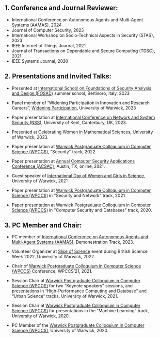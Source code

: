 
## 1. Conference and Journal Reviewer:
- International Conference on Autonomous Agents and Multi-Agent Systems (AAMAS), 2024
- Journal of Computer Security, 2023
- International Workshop on Socio-Technical Aspects in Security (STAS), 2023
- IEEE Internet of Things Journal, 2021
- Journal of Transactions on Dependable and Secure Computing (TDSC), 2021
- IEEE Systems Journal, 2020


## 2. Presentations and Invited Talks:

- Presented at [International School on Foundations of Security Analysis and Design (FOSAD)](https://sites.google.com/uniurb.it/fosad/home/fosad-2023/phd-forum) summer school, Bertinoro, Italy, 2023

- Panel member of “Widening Participation in Innovation and Research Careers”, [Widening Participation](https://warwick.ac.uk/fac/sci/statistics/postgrad/research/wideningparticipation/), University of Warwick, 2023

- Paper presentation at [International Conference on Network and System Security (NSS)](https://nss-socialsec2023.cyber.kent.ac.uk/program.php), University of Kent, Canterbury, UK, 2023.

- Presented at [Celebrating Women in Mathematical Sciences](https://warwick.ac.uk/fac/sci/maths/research/events/2022-2023/womenmathsciday/), University of Warwick, 2023.

- Paper presentation at [Warwick Postgraduate Colloquium in Computer Science (WPCCS)](https://warwick.ac.uk/fac/sci/dcs/research/wpccs/wpccs23/schedule/#mahshidmehrnezhad), "Security" track, 2022.

- Paper presentation at [Annual Computer Security Applications Conference (ACSAC)](https://www.acsac.org/2021/program/final/), Austin, TX, online, 2021.

- Guest speaker of [International Day of Women and Girls in Science](https://warwick.ac.uk/fac/sci/dcs/outreach/past_events/?newsItem=8a1785d878f9810801796a1f07c9005e), University of Warwick, 2021

- Paper presentation at [Warwick Postgraduate Colloquium in Computer Science (WPCCS)](https://warwick.ac.uk/fac/sci/dcs/research/wpccs/wpccs21/schedule/#544524469) in "Security and Network" track, 2021

- Paper presentation at [Warwick Postgraduate Colloquium in Computer Science (WPCCS)](https://warwick.ac.uk/fac/sci/dcs/research/wpccs/wpccs20/schedule/#528020603) in "Computer Security and Databases" track, 2020.

## 3. PC Member and Chair:
- PC member of [International Conference on Autonomous Agents and Multi-Agent Systems (AAMAS)](https://www.aamas2024-conference.auckland.ac.nz/), Demonestration Track, 2023.

- Volunteer Organizer at [Slice of Science](https://www.resonatefestival.co.uk/events/a-slice-of-science) event during British Science Week 2022, University of Warwick, 2022.

- Chair of [Warwick Postgraduate Colloquium in Computer Science (WPCCS)](https://warwick.ac.uk/fac/sci/dcs/research/wpccs/wpccs21/) Conference, WPCCS’21, 2021.

- Session Chair at [Warwick Postgraduate Colloquium in Computer Science (WPCCS)](https://warwick.ac.uk/fac/sci/dcs/research/wpccs/wpccs21/schedule/) for two “Keynote speakers” sessions, and presentations in “High-Performance Computing and Database” and “Urban Science” tracks, University of Warwick, 2021.

- Session Chair at [Warwick Postgraduate Colloquium in Computer Science (WPCCS)](https://warwick.ac.uk/fac/sci/dcs/research/wpccs/wpccs20/) for presentations in the “Machine Learning” track, University of Warwick, 2020.

- PC Member of the [Warwick Postgraduate Colloquium in Computer Science (WPCCS)](https://warwick.ac.uk/fac/sci/dcs/research/wpccs/wpccs20/), University of Warwick, 2020.